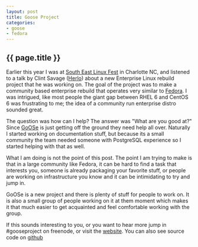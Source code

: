 ```yaml
---
layout: post
title: Goose Project 
categories: 
- goose
- fedora
---
```


{{ page.title }}
----------------
Earlier this year I was at [South East Linux Fest][1] in Charlotte NC, and listened to a talk by Clint Savage ([Herlo][2]) about a new Enterprise Linux rebuild project that he was working on. The goal of the project was to make a community based enterprise rebuild that  operates very similar to [Fedora][3]. I was intrigued, like most people the giant gap between RHEL 6 and CentOS 6 was frustrating to me; the idea of a community run enterprise distro sounded great.

The question was how can I help? The answer was "What are you good at?" Since [GoOSe][goose] is just getting off the ground they need help all over. Naturally I started working on documentation stuff, but because its a small community the team needed someone with PostgreSQL experience so I started helping with that as well.

What I am doing is not the point of this post. The point I am trying to make is that in a large community like Fedora, it can be hard to find a task that interests you, someone is already packaging your favorite stuff, or people are working on infrastructure you know and it can be intimidating to try and jump in.

GoOSe is a new project and there is plenty of stuff for people to work on. It is also a small group of people working on it at them moment which makes it that much easier to get acquainted and feel comfortable working with the group.

If this sounds interesting to you, or you want to hear more jump in #gooseproject on freenode, or visit the [website][goose]. You can also see source code on [github][4]

[1]: http://www.southeastlinuxfest.org/
[2]: http://herlo.org
[3]: http://fedoraproject.org
[4]: http://github.com/gooseproject
[goose]: http://gooseproject.org
